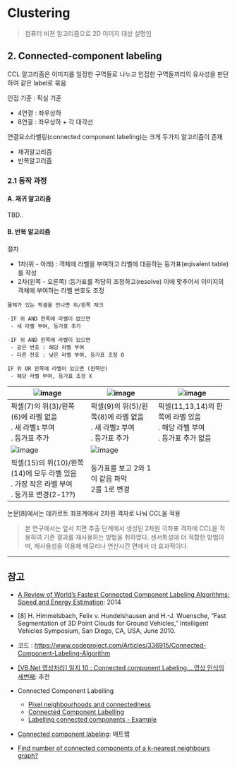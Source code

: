 # Clustering 

> 컴퓨터 비젼 알고리즘으로 2D 이미지 대상 설명임 

## 2. Connected-component labeling

CCL 알고리즘은 이미지를 일정한 구역들로 나누고 인접한 구역들끼리의 유사성을 판단하여 같은 label로 묶음

인접 기준 : 픽실 기준 
- 4연결 : 좌우상하
- 8연결 : 좌우상하 + 각 대각선 



연결요소라벨링(connected component labeling)는 크게 두가지 알고리즘이 존재
- 재귀알고리즘
- 반복알고리즘 

### 2.1 동작 과정 

#### A. 재귀 알고리즘 
TBD..

#### B. 반복 알고리즘 

절차 
- 1차(위 - 아래) : 객체에 라벨을 부여하고 라벨에 대응하는 등가표(eqivalent table)를 작성 
- 2차(왼쪽 - 오른쪽) :등가표를 적당히 조정하고(resolve) 이에 맞추어서 이미지의 객체에 부여하는 라벨 번호도 조정

```
물체가 있는 픽셀을 만나면 위/왼쪽 체크 

-IF 위 AND 왼쪽에 라벨이 없으면
 - 새 라벨 부여, 등가표 추가

-IF 위 AND 왼쪽에 라벨이 있으면
 - 같은 번호 : 해당 라벨 부여 
 - 다른 전호 : 낮은 라벨 부여, 등가표 조정 O

IF 위 OR 왼쪽에 라벨이 있으면 (한쪽만)
 - 해당 라벨 부여, 등가표 조정 X
```

|![image](https://user-images.githubusercontent.com/17797922/40970433-6bcba7fa-686f-11e8-806c-31d2c6ca5138.png)|![image](https://user-images.githubusercontent.com/17797922/40970448-7d901b7e-686f-11e8-904e-28e9c49f7849.png)|![image](https://user-images.githubusercontent.com/17797922/40970476-9b0e5a6c-686f-11e8-8482-b505a4e2e841.png)|
|-|-|-|
|픽셀(7)의 위(3)/왼쪽(6)에 라벨 없음<br> . 새 라벨`1` 부여 <br>. 등가표 추가|픽셀(9)의 위(5)/왼쪽(8)에 라벨 없음<br> . 새 라벨`2` 부여 <br>. 등가표 추가|픽셀(11,13,14)의 한쪽에 라벨 있음<br> . 해당 라벨 부여 <br>. 등가표 추가 없음|
|![image](https://user-images.githubusercontent.com/17797922/40970486-a5fbf59c-686f-11e8-973d-e788014ff323.png)|![image](https://user-images.githubusercontent.com/17797922/40970512-b4eb804a-686f-11e8-91f0-f65fb8cadf38.png)||
|픽셀(15)의 위(10)/왼쪽(14)에 모두 라벨 있음<br> . 가장 작은 라벨 부여 <br>. 등가표 변경(2-1??)|등가표를 보고 2와 1이 같음 파악 <br> 2를 1로 변경 ||




논문[8]에서는 데카르트 좌표계에서 2차원 격자로 나눠 CCL을 적용



> 본 연구에서는 앞서 지면 추출 단계에서 생성된 2차원 극좌표 격자에 CCL을 적용하여 기존 결과를 재사용하는 방법을 취하였다. 센서특성에 더 적합한 방법이며, 재사용성을 이용해 메모리나 연산시간 면에서 더 효과적이다.




---

## 참고 

- [A Review of World’s Fastest Connected Component Labeling Algorithms: Speed and Energy Estimation](https://hal.inria.fr/hal-01081962/document): 2014

- [8] H. Himmelsbach, Felix v. Hundelshausen and H.-J. Wuensche, “Fast Segmentation of 3D Point Clouds for Ground Vehicles,” Intelligent Vehicles Symposium, San Diego, CA, USA, June 2010.


- 코드 : https://www.codeproject.com/Articles/336915/Connected-Component-Labeling-Algorithm

- [[VB.Net 영상처리] 일지 10 : Connected component Labeling....영상 인식의 세번째](http://m.blog.daum.net/shksjy/198?np_nil_b=2): 추천 


- Connected Component Labelling
    - [Pixel neighbourhoods and connectedness](http://aishack.in/tutorials/pixel-neighbourhoods-connectedness/)
    - [Connected Component Labelling](http://aishack.in/tutorials/connected-component-labelling/)
    - [Labelling connected components - Example](http://aishack.in/tutorials/labelling-connected-components-example/)


- [Connected component labeling](https://blogs.mathworks.com/steve/2007/05/11/connected-component-labeling-part-5/): 매트랩

- [Find number of connected components of a k-nearest neighbours graph?](https://stackoverflow.com/questions/36294229/find-number-of-connected-components-of-a-k-nearest-neighbours-graph)
